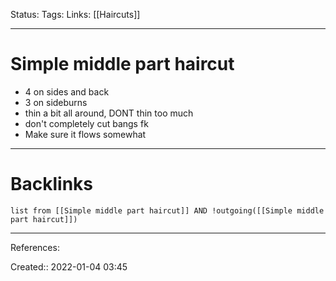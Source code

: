 Status: 
Tags: 
Links: [[Haircuts]]
___
# Simple middle part haircut
- 4 on sides and back
- 3 on sideburns
- thin a bit all around, DONT thin too much
- don't completely cut bangs fk
- Make sure it flows somewhat
___
# Backlinks
```dataview
list from [[Simple middle part haircut]] AND !outgoing([[Simple middle part haircut]])
```
___
References:

Created:: 2022-01-04 03:45
